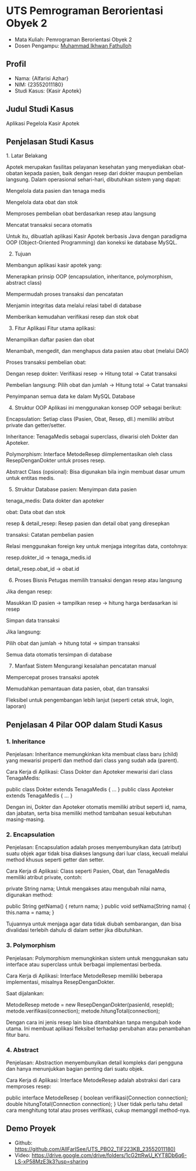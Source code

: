 # UTS Pemrograman Berorientasi Obyek 2
<ul>
  <li>Mata Kuliah: Pemrograman Berorientasi Obyek 2</li>
  <li>Dosen Pengampu: <a href="https://github.com/Muhammad-Ikhwan-Fathulloh">Muhammad Ikhwan Fathulloh</a></li>
</ul>

## Profil
<ul>
  <li>Nama: {Alfarisi Azhar}</li>
  <li>NIM: {23552011180}</li>
  <li>Studi Kasus: {Kasir Apotek}</li>
</ul>

## Judul Studi Kasus
<p>Aplikasi Pegelola Kasir Apotek</p>

## Penjelasan Studi Kasus
<p>1. Latar Belakang
  
Apotek merupakan fasilitas pelayanan kesehatan yang menyediakan obat-obatan kepada pasien, baik dengan resep dari dokter maupun pembelian langsung. Dalam operasional sehari-hari, dibutuhkan sistem yang dapat:

Mengelola data pasien dan tenaga medis

Mengelola data obat dan stok

Memproses pembelian obat berdasarkan resep atau langsung

Mencatat transaksi secara otomatis

Untuk itu, dibuatlah aplikasi Kasir Apotek berbasis Java dengan paradigma OOP (Object-Oriented Programming) dan koneksi ke database MySQL.

2. Tujuan
   
Membangun aplikasi kasir apotek yang:

Menerapkan prinsip OOP (encapsulation, inheritance, polymorphism, abstract class)

Mempermudah proses transaksi dan pencatatan

Menjamin integritas data melalui relasi tabel di database

Memberikan kemudahan verifikasi resep dan stok obat

3. Fitur Aplikasi
Fitur utama aplikasi:

Menampilkan daftar pasien dan obat

Menambah, mengedit, dan menghapus data pasien atau obat (melalui DAO)

Proses transaksi pembelian obat:

Dengan resep dokter: Verifikasi resep → Hitung total → Catat transaksi

Pembelian langsung: Pilih obat dan jumlah → Hitung total → Catat transaksi

Penyimpanan semua data ke dalam MySQL Database

4. Struktur OOP
Aplikasi ini menggunakan konsep OOP sebagai berikut:

Encapsulation: Setiap class (Pasien, Obat, Resep, dll.) memiliki atribut private dan getter/setter.

Inheritance: TenagaMedis sebagai superclass, diwarisi oleh Dokter dan Apoteker.

Polymorphism: Interface MetodeResep diimplementasikan oleh class ResepDenganDokter untuk proses resep.

Abstract Class (opsional): Bisa digunakan bila ingin membuat dasar umum untuk entitas medis.

5. Struktur Database
pasien: Menyimpan data pasien

tenaga_medis: Data dokter dan apoteker

obat: Data obat dan stok

resep & detail_resep: Resep pasien dan detail obat yang diresepkan

transaksi: Catatan pembelian pasien

Relasi menggunakan foreign key untuk menjaga integritas data, contohnya:

resep.dokter_id → tenaga_medis.id

detail_resep.obat_id → obat.id

6. Proses Bisnis
Petugas memilih transaksi dengan resep atau langsung

Jika dengan resep:

Masukkan ID pasien → tampilkan resep → hitung harga berdasarkan isi resep

Simpan data transaksi

Jika langsung:

Pilih obat dan jumlah → hitung total → simpan transaksi

Semua data otomatis tersimpan di database

7. Manfaat Sistem
Mengurangi kesalahan pencatatan manual

Mempercepat proses transaksi apotek

Memudahkan pemantauan data pasien, obat, dan transaksi

Fleksibel untuk pengembangan lebih lanjut (seperti cetak struk, login, laporan)</p>

## Penjelasan 4 Pilar OOP dalam Studi Kasus

### 1. Inheritance
<p>Penjelasan:
Inheritance memungkinkan kita membuat class baru (child) yang mewarisi properti dan method dari class yang sudah ada (parent).

Cara Kerja di Aplikasi:
Class Dokter dan Apoteker mewarisi dari class TenagaMedis:

public class Dokter extends TenagaMedis { ... }
public class Apoteker extends TenagaMedis { ... }

Dengan ini, Dokter dan Apoteker otomatis memiliki atribut seperti id, nama, dan jabatan, serta bisa memiliki method tambahan sesuai kebutuhan masing-masing.</p>

### 2. Encapsulation
<p>Penjelasan:
Encapsulation adalah proses menyembunyikan data (atribut) suatu objek agar tidak bisa diakses langsung dari luar class, kecuali melalui method khusus seperti getter dan setter.

Cara Kerja di Aplikasi:
Class seperti Pasien, Obat, dan TenagaMedis memiliki atribut private, contoh:

private String nama;
Untuk mengakses atau mengubah nilai nama, digunakan method:

public String getNama() { return nama; }
public void setNama(String nama) { this.nama = nama; }

Tujuannya untuk menjaga agar data tidak diubah sembarangan, dan bisa divalidasi terlebih dahulu di dalam setter jika dibutuhkan.</p>

### 3. Polymorphism
<p>Penjelasan:
Polymorphism memungkinkan sistem untuk menggunakan satu interface atau superclass untuk berbagai implementasi berbeda.

Cara Kerja di Aplikasi:
Interface MetodeResep memiliki beberapa implementasi, misalnya ResepDenganDokter.

Saat dijalankan:

MetodeResep metode = new ResepDenganDokter(pasienId, resepId);
metode.verifikasi(connection);
metode.hitungTotal(connection);

Dengan cara ini jenis resep lain bisa ditambahkan tanpa mengubah kode utama. Ini membuat aplikasi fleksibel terhadap perubahan atau penambahan fitur baru.</p>

### 4. Abstract
<p>Penjelasan:
Abstraction menyembunyikan detail kompleks dari pengguna dan hanya menunjukkan bagian penting dari suatu objek.

Cara Kerja di Aplikasi:
Interface MetodeResep adalah abstraksi dari cara memproses resep:

public interface MetodeResep {
    boolean verifikasi(Connection connection);
    double hitungTotal(Connection connection);
}
User tidak perlu tahu detail cara menghitung total atau proses verifikasi, cukup memanggil method-nya.</p>

## Demo Proyek
<ul>
  <li>Github: <a href="">https://github.com/AllFarISee/UTS_PBO2_TIF223KB_23552011180)</a></li>
  <li>Video: <a href="">https://drive.google.com/drive/folders/1cG2ttRwU_KYT8Db6q6-LS-xP58MzE3k3?usp=sharing</a></li>
</ul>
